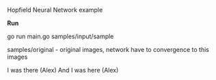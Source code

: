 Hopfield Neural Network example

**Run**

go run main.go samples/input/sample

samples/original - original images, network have to convergence to this images

I was there (Alex)
And I was here (Alex)